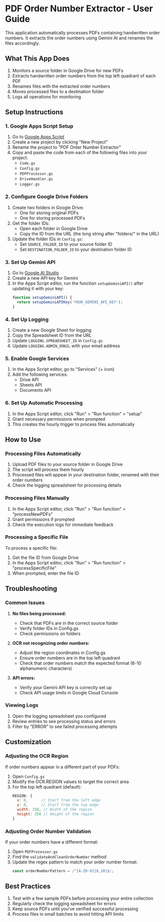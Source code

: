 # PDF Order Number Extractor - User Guide

This application automatically processes PDFs containing handwritten order numbers. It extracts the order numbers using Gemini AI and renames the files accordingly.

## What This App Does

1. Monitors a source folder in Google Drive for new PDFs
2. Extracts handwritten order numbers from the top left quadrant of each PDF
3. Renames files with the extracted order numbers
4. Moves processed files to a destination folder
5. Logs all operations for monitoring

## Setup Instructions

### 1. Google Apps Script Setup

1. Go to [Google Apps Script](https://script.google.com)
2. Create a new project by clicking "New Project"
3. Rename the project to "PDF Order Number Extractor"
4. Copy and paste the code from each of the following files into your project:
   - `Code.gs`
   - `Config.gs`
   - `PDFProcessor.gs`
   - `DriveHandler.gs`
   - `Logger.gs`

### 2. Configure Google Drive Folders

1. Create two folders in Google Drive:
   - One for storing original PDFs
   - One for storing processed PDFs
2. Get the folder IDs:
   - Open each folder in Google Drive
   - Copy the ID from the URL (the long string after "folders/" in the URL)
3. Update the folder IDs in `Config.gs`:
   - Set `SOURCE_FOLDER_ID` to your source folder ID
   - Set `DESTINATION_FOLDER_ID` to your destination folder ID

### 3. Set Up Gemini API

1. Go to [Google AI Studio](https://makersuite.google.com/app/apikey)
2. Create a new API key for Gemini
3. In the Apps Script editor, run the function `setupGeminiAPI()` after updating it with your key:
   ```javascript
   function setupGeminiAPI() {
     return setupGeminiAPIKey('YOUR_GEMINI_API_KEY');
   }
   ```

### 4. Set Up Logging

1. Create a new Google Sheet for logging
2. Copy the Spreadsheet ID from the URL
3. Update `LOGGING.SPREADSHEET_ID` in `Config.gs`
4. Update `LOGGING.ADMIN_EMAIL` with your email address

### 5. Enable Google Services

1. In the Apps Script editor, go to "Services" (+ icon)
2. Add the following services:
   - Drive API
   - Sheets API
   - Documents API

### 6. Set Up Automatic Processing

1. In the Apps Script editor, click "Run" > "Run function" > "setup"
2. Grant necessary permissions when prompted
3. This creates the hourly trigger to process files automatically

## How to Use

### Processing Files Automatically

1. Upload PDF files to your source folder in Google Drive
2. The script will process them hourly
3. Processed files will appear in your destination folder, renamed with their order numbers
4. Check the logging spreadsheet for processing details

### Processing Files Manually

1. In the Apps Script editor, click "Run" > "Run function" > "processNewPDFs"
2. Grant permissions if prompted
3. Check the execution logs for immediate feedback

### Processing a Specific File

To process a specific file:

1. Get the file ID from Google Drive
2. In the Apps Script editor, click "Run" > "Run function" > "processSpecificFile"
3. When prompted, enter the file ID

## Troubleshooting

### Common Issues

1. **No files being processed:**
   - Check that PDFs are in the correct source folder
   - Verify folder IDs in Config.gs
   - Check permissions on folders

2. **OCR not recognizing order numbers:**
   - Adjust the region coordinates in Config.gs
   - Ensure order numbers are in the top left quadrant
   - Check that order numbers match the expected format (6-10 alphanumeric characters)

3. **API errors:**
   - Verify your Gemini API key is correctly set up
   - Check API usage limits in Google Cloud Console

### Viewing Logs

1. Open the logging spreadsheet you configured
2. Review entries to see processing status and errors
3. Filter by "ERROR" to see failed processing attempts

## Customization

### Adjusting the OCR Region

If order numbers appear in a different part of your PDFs:

1. Open `Config.gs`
2. Modify the OCR.REGION values to target the correct area
3. For the top left quadrant (default):
   ```javascript
   REGION: {
     x: 0,      // Start from the left edge
     y: 0,      // Start from the top edge
     width: 250, // Width of the region
     height: 250 // Height of the region
   }
   ```

### Adjusting Order Number Validation

If your order numbers have a different format:

1. Open `PDFProcessor.gs`
2. Find the `validateAndCleanOrderNumber` method
3. Update the regex pattern to match your order number format:
   ```javascript
   const orderNumberPattern = /^[A-Z0-9]{6,10}$/;
   ```

## Best Practices

1. Test with a few sample PDFs before processing your entire collection
2. Regularly check the logging spreadsheet for errors
3. Keep source PDFs until you've verified successful processing
4. Process files in small batches to avoid hitting API limits

